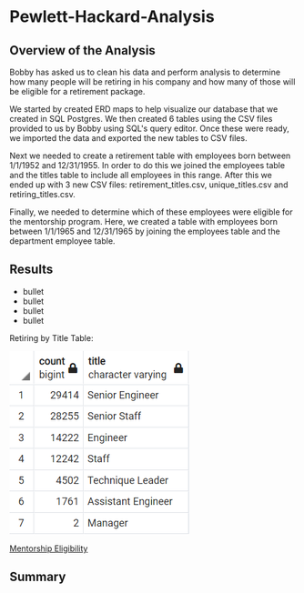 # Pewlett-Hackard-Analysis

## Overview of the Analysis
Bobby has asked us to clean his data and perform analysis to determine how many people will be retiring in his company and how many of those will be eligible for a retirement package. 

We started by created ERD maps to help visualize our database that we created in SQL Postgres. We then created 6 tables using the CSV files provided to us by Bobby using SQL's query editor. Once these were ready, we imported the data and exported the new tables to CSV files. 

Next we needed to create a retirement table with employees born between 1/1/1952 and 12/31/1955. In order to do this we joined the employees table and the titles table to include all employees in this range. After this we ended up with 3 new CSV files: retirement_titles.csv, unique_titles.csv and retiring_titles.csv. 

Finally, we needed to determine which of these employees were eligible for the mentorship program. Here, we created a table with employees born between 1/1/1965 and 12/31/1965 by joining the employees table and the department employee table. 

## Results

- bullet 
- bullet 
- bullet 
- bullet 

Retiring by Title Table:

![alt text](https://github.com/JoshTrewhella/Pewlett-Hackard-Analysis/blob/main/Table%20Images/retiring_titles.PNG)


[Mentorship Eligibility](https://github.com/JoshTrewhella/Pewlett-Hackard-Analysis/blob/main/Data/mentorship_eligibility.csv)


## Summary
